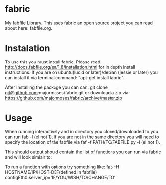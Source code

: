 fabric
======

My fabfile Library. This uses fabric an open source project you can read about here: fabfile.org.

Instalation
======

To use this you must install fabric. Please read: http://docs.fabfile.org/en/1.8/installation.html for in depth install instructions. If you are on ubuntu(lucid or later)/debian (jessie or later) you can install it via terminal command: "apt-get install fabric". 

After Installing the package you can can: git clone git@github.com:majormoses/fabric.git or download a zip via: https://github.com/majormoses/fabric/archive/master.zip

Usage
======
When running interactively and in directory you cloned/downloaded to you can run fab -l (el not 1). If you are not in the same directory you will need to specify the location of the fabfile via faf -f PATH/TO/FABFILE.py -l (el not 1).

This should output should contain the list of functions you can run via fabric and will look simialr to:


To run a function with options try something like: 
fab -H HOSTNAME/IP/HOST-DEF(defined in fabfile)  configEth0:server_ip='IP/YOU/WISH/TO/CHANGE/TO'
